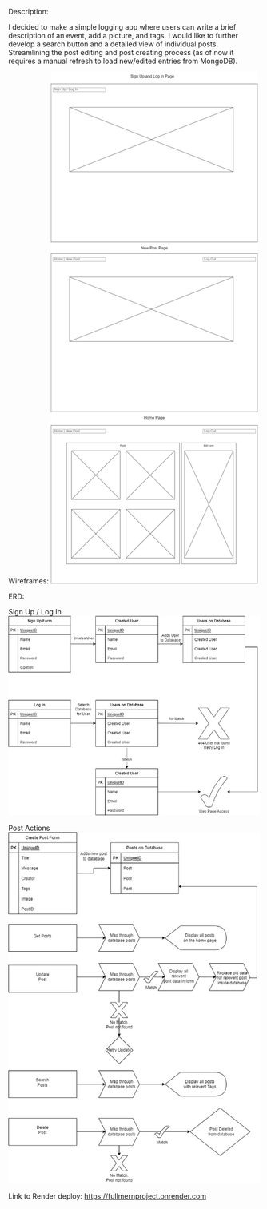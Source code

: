 Description:  

I decided to make a simple logging app where users can write a brief description of an event, add a picture, and tags. I would like to further develop a search button and a detailed view of individual posts. Streamlining the post editing and post creating process (as of now it requires a manual refresh to load new/edited entries from MongoDB).



Wireframes:
![Wireframes](images/MERNProj-WebPageWireFrames.jpg)

ERD:

Sign Up / Log In
![ERD](images/MERNProj-SignUp&LogInERD.jpg)

Post Actions
![Posts](images/MERNProj-PostActionsERD.jpg)

Link to Render deploy: 
https://fullmernproject.onrender.com